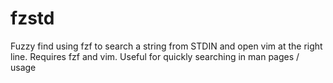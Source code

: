 # fzstd
Fuzzy find using fzf to search a string from STDIN and open vim at the right line. Requires fzf and vim. Useful for quickly searching in man pages / usage
